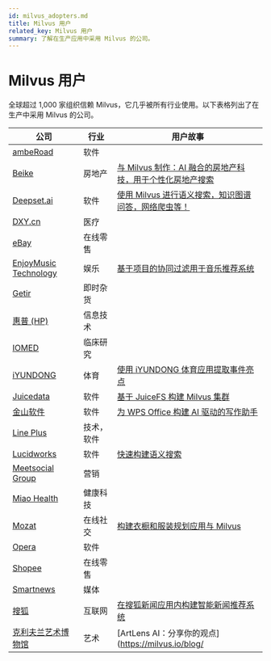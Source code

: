 ```yaml
---
id: milvus_adopters.md
title: Milvus 用户
related_key: Milvus 用户
summary: 了解在生产应用中采用 Milvus 的公司。
---
```

# Milvus 用户
全球超过 1,000 家组织信赖 Milvus，它几乎被所有行业使用。以下表格列出了在生产中采用 Milvus 的公司。

| 公司                                                 | 行业          | 用户故事                                             |
| ------------------------------------------------------------ | ---------------------- | ------------------------------------------------------------ |
| [ambeRoad](https://amberoad.de/?lang=en) | 软件| |
| [Beike](https://investors.ke.com/about-us)                                                | 房地产           | [与 Milvus 制作：AI 融合的房地产科技，用于个性化房地产搜索](https://milvus.io/blog/Making-With-Milvus-AI-Infused-Proptech-for-Personalized-Real-Estate-Search.md)                                              |                                             |
|[Deepset.ai](https://deepset.ai/)                                                    | 软件         | [使用 Milvus 进行语义搜索，知识图谱问答，网络爬虫等！](https://medium.com/deepset-ai/semantic-search-with-milvus-knowledge-graph-qa-web-crawlers-and-more-837451eae9fa)                                             |
| [DXY.cn](https://en.wikipedia.org/wiki/DXY.cn)                                                  | 医疗           |
| [eBay](https://en.wikipedia.org/wiki/EBay) | 在线零售| |
| [EnjoyMusic Technology](https://enjoymusic.ai/about)                                                 | 娱乐          |[基于项目的协同过滤用于音乐推荐系统](https://milvus.io/blog/music-recommender-system-item-based-collaborative-filtering-milvus.md)                                          |
| [Getir](https://getir.com/) | 即时杂货 | |
| [惠普 (HP)](https://en.wikipedia.org/wiki/Hewlett-Packard)   | 信息技术          |                                        |
| [IOMED](https://iomed.health/)   | 临床研究          |                                        |
| [iYUNDONG](http://yundong.ai/)                                                 | 体育        | [使用 iYUNDONG 体育应用提取事件亮点](https://milvus.io/blog/Extracting-Events-Highlights-Using-iYUNDONG-Sports-App.md)                                          |
| [Juicedata](https://juicefs.com/aboutus)                                                | 软件         |[基于 JuiceFS 构建 Milvus 集群](https://milvus.io/blog/building-a-milvus-cluster-based-on-juicefs.md)                  |
| [金山软件](https://en.wikipedia.org/wiki/Kingsoft)                                              | 软件         | [为 WPS Office 构建 AI 驱动的写作助手](https://milvus.io/blog/Building-an-AI-Powered-Writing-Assistant-with-WPS-Office.md)                                             |
| [Line Plus](https://linecorp.com/en/company/info) | 技术，软件| |
| [Lucidworks](https://en.wikipedia.org/wiki/Lucidworks)                                                 | 软件         | [快速构建语义搜索](https://milvus.io/blog/build-semantic-search-at-speed-milvus-lucidworks.md)                                             |
| [Meetsocial Group](https://www.meetsocial.com/company.html)                                                  | 营销         |                                              |
| [Miao Health](https://www.miao.cn/portal/about?l=en-us)                                                  | 健康科技         |                                            |
| [Mozat](http://www.mozat.com/home)                                                | 在线社交| [构建衣橱和服装规划应用与 Milvus](https://milvus.io/blog/building-a-wardrobe-and-outfit-planning-app-with-milvus.md)          |                                             |
| [Opera](https://en.wikipedia.org/wiki/Opera_(company))                                                 | 软件           |                                           |
| [Shopee](https://en.wikipedia.org/wiki/Shopee) |  在线零售| |
| [Smartnews](https://about.smartnews.com/en/) |  媒体| |
| [搜狐](https://en.wikipedia.org/wiki/Sohu)                                                 | 互联网         | [在搜狐新闻应用内构建智能新闻推荐系统](https://milvus.io/blog/building-an-intelligent-news-recommendation-system-inside-sohu-news-app.md)                                             |
| [克利夫兰艺术博物馆](https://en.wikipedia.org/wiki/Cleveland_Museum_of_Art)                                                | 艺术         | [ArtLens AI：分享你的观点](https://milvus.io/blog/